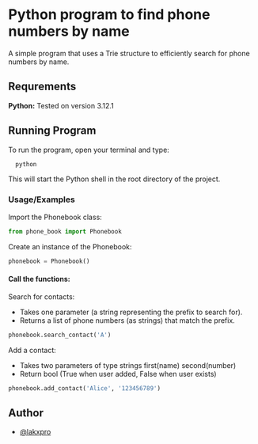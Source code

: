 
# Python program to find phone numbers by name

A simple program that uses a Trie structure to efficiently search for phone numbers by name.

## Requrements

**Python:** Tested on version 3.12.1

## Running Program

To run the program, open your terminal and type:

```bash
  python
```

This will start the Python shell in the root directory of the project.


### Usage/Examples

Import the Phonebook class:

```python
from phone_book import Phonebook
```

Create an instance of the Phonebook:

```python
phonebook = Phonebook()
```

#### Call the functions:

Search for contacts:
- Takes one parameter (a string representing the prefix to search for).
- Returns a list of phone numbers (as strings) that match the prefix.

```python
phonebook.search_contact('A')
```

Add a contact:

- Takes two parameters of type strings first(name) second(number)
- Return bool (True when user added, False when user exists)

```python
phonebook.add_contact('Alice', '123456789')
```

## Author

- [@lakxpro](https://github.com/lakxpro)
